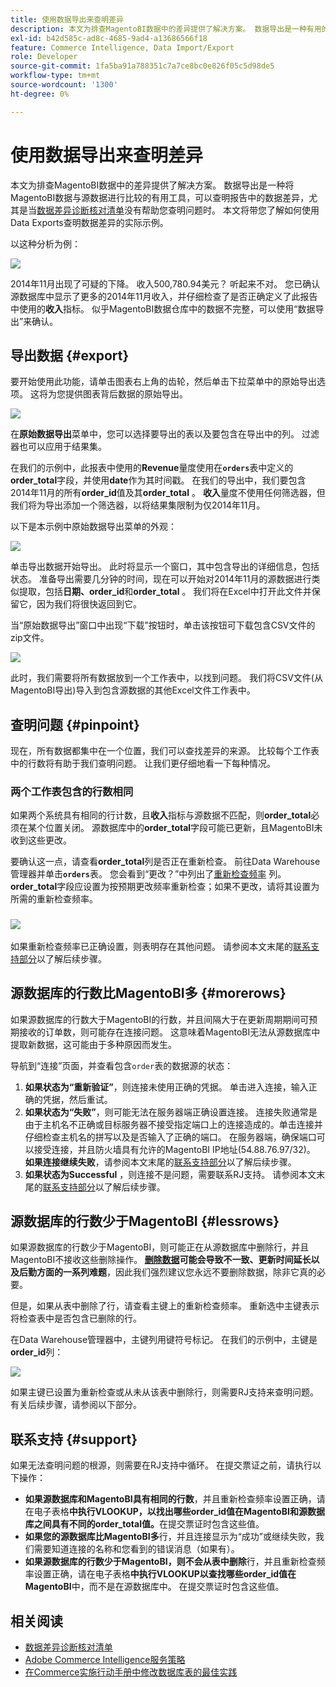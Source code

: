 ```yaml
---
title: 使用数据导出来查明差异
description: 本文为排查MagentoBI数据中的差异提供了解决方案。 数据导出是一种有用的工具，可用于将MagentoBI数据与源数据进行比较，以查明报告中的数据差异，尤其是在[数据差异诊断核对清单](https://experienceleague.adobe.com/zh-hans/docs/commerce-knowledge-base/kb/troubleshooting/miscellaneous/diagnosing-a-data-discrepancy)无法帮助您查明问题时。 本文将带您了解如何使用Data Exports查明数据差异的实际示例。
exl-id: b42d585c-ad8c-4685-9ad4-a13686566f18
feature: Commerce Intelligence, Data Import/Export
role: Developer
source-git-commit: 1fa5ba91a788351c7a7ce8bc0e826f05c5d98de5
workflow-type: tm+mt
source-wordcount: '1300'
ht-degree: 0%

---
```


# 使用数据导出来查明差异

本文为排查MagentoBI数据中的差异提供了解决方案。 数据导出是一种将MagentoBI数据与源数据进行比较的有用工具，可以查明报告中的数据差异，尤其是当[数据差异诊断核对清单](https://experienceleague.adobe.com/zh-hans/docs/commerce-knowledge-base/kb/troubleshooting/miscellaneous/diagnosing-a-data-discrepancy)没有帮助您查明问题时。 本文将带您了解如何使用Data Exports查明数据差异的实际示例。

以这种分析为例：

![](assets/Exports_Discrepancies_1.png)

2014年11月出现了可疑的下降。 收入500,780.94美元？ 听起来不对。 您已确认源数据库中显示了更多的2014年11月收入，并仔细检查了是否正确定义了此报告中使用的&#x200B;**收入**&#x200B;指标。 似乎MagentoBI数据仓库中的数据不完整，可以使用“数据导出”来确认。

## 导出数据 {#export}

要开始使用此功能，请单击图表右上角的齿轮，然后单击下拉菜单中的原始导出选项。 这将为您提供图表背后数据的原始导出。

![](assets/Export_Discrepancies_5.gif)

在&#x200B;**原始数据导出**&#x200B;菜单中，您可以选择要导出的表以及要包含在导出中的列。 过滤器也可以应用于结果集。

在我们的示例中，此报表中使用的&#x200B;**Revenue**&#x200B;量度使用在&#x200B;**`orders`**&#x200B;表中定义的&#x200B;**order\_total**&#x200B;字段，并使用&#x200B;**date**&#x200B;作为其时间戳。 在我们的导出中，我们要包含2014年11月的所有&#x200B;**order\_id**&#x200B;值及其&#x200B;**order\_total** 。 **收入**&#x200B;量度不使用任何筛选器，但我们将为导出添加一个筛选器，以将结果集限制为仅2014年11月。

以下是本示例中原始数据导出菜单的外观：

![](assets/Exports_Discrepancies_2.png)

单击导出数据开始导出。 此时将显示一个窗口，其中包含导出的详细信息，包括状态。 准备导出需要几分钟的时间，现在可以开始对2014年11月的源数据进行类似提取，包括&#x200B;**日期、order\_id**&#x200B;和&#x200B;**order\_total** 。 我们将在Excel中打开此文件并保留它，因为我们将很快返回到它。

当“原始数据导出”窗口中出现“下载”按钮时，单击该按钮可下载包含CSV文件的zip文件。

![](assets/Export_Discrepancies_6.png)

此时，我们需要将所有数据放到一个工作表中，以找到问题。 我们将CSV文件(从MagentoBI导出)导入到包含源数据的其他Excel文件工作表中。

## 查明问题 {#pinpoint}

现在，所有数据都集中在一个位置，我们可以查找差异的来源。 比较每个工作表中的行数将有助于我们查明问题。 让我们更仔细地看一下每种情况。

### 两个工作表包含的行数相同

如果两个系统具有相同的行计数，且&#x200B;**收入**&#x200B;指标与源数据不匹配，则&#x200B;**order\_total**&#x200B;必须在某个位置关闭。 源数据库中的&#x200B;**order\_total**&#x200B;字段可能已更新，且MagentoBI未收到这些更改。

要确认这一点，请查看&#x200B;**order\_total**&#x200B;列是否正在重新检查。 前往Data Warehouse管理器并单击&#x200B;**`orders`**&#x200B;表。 您会看到“更改？”中列出了[重新检查频率](https://experienceleague.adobe.com/docs/commerce-business-intelligence/mbi/analyze/warehouse-manager/cfg-data-rechecks.html?lang=zh-Hans) 列。 **order\_total**&#x200B;字段应设置为按预期更改频率重新检查；如果不更改，请将其设置为所需的重新检查频率。

### ![](assets/Export_Discrepancies_4.gif)

如果重新检查频率已正确设置，则表明存在其他问题。 请参阅本文末尾的[联系支持部分](#support)以了解后续步骤。

## 源数据库的行数比MagentoBI多 {#morerows}

如果源数据库的行数大于MagentoBI的行数，并且间隔大于在更新周期期间可预期接收的订单数，则可能存在连接问题。 这意味着MagentoBI无法从源数据库中提取新数据，这可能由于多种原因而发生。

导航到“连接”页面，并查看包含`order`表的数据源的状态：

1. **如果状态为“重新验证”**，则连接未使用正确的凭据。 单击进入连接，输入正确的凭据，然后重试。
1. **如果状态为“失败”**，则可能无法在服务器端正确设置连接。 连接失败通常是由于主机名不正确或目标服务器不接受指定端口上的连接造成的。单击连接并仔细检查主机名的拼写以及是否输入了正确的端口。 在服务器端，确保端口可以接受连接，并且防火墙具有允许的MagentoBI IP地址(54.88.76.97/32)。 **如果连接继续失败**，请参阅本文末尾的[联系支持部分](#support)以了解后续步骤。
1. **如果状态为Successful** ，则连接不是问题，需要联系RJ支持。 请参阅本文末尾的[联系支持部分](#support)以了解后续步骤。

## 源数据库的行数少于MagentoBI {#lessrows}

如果源数据库的行数少于MagentoBI，则可能正在从源数据库中删除行，并且MagentoBI不接收这些删除操作。 **&#x200B; [删除数据](https://experienceleague.adobe.com/docs/commerce-business-intelligence/mbi/best-practices/data/opt-db-analysis.html?lang=zh-Hans)可能会导致不一致、更新时间延长以及后勤方面的一系列难题**，因此我们强烈建议您永远不要删除数据，除非它真的必要。

但是，如果从表中删除了行，请查看主键上的重新检查频率。 重新选中主键表示将检查表中是否包含已删除的行。

在Data Warehouse管理器中，主键列用键符号标记。 在我们的示例中，主键是&#x200B;**order\_id**&#x200B;列：

![](assets/Export_Discrepancies_3.png)

如果主键已设置为重新检查或从未从该表中删除行，则需要RJ支持来查明问题。 有关后续步骤，请参阅以下部分。

## 联系支持 {#support}

如果无法查明问题的根源，则需要在RJ支持中循环。 在提交票证之前，请执行以下操作：

* **如果源数据库和MagentoBI具有相同的行数**，并且重新检查频率设置正确，请在电子表格&#x200B;**中执行VLOOKUP，以找出哪些order\_id值在MagentoBI和源数据库之间具有不同的order\_total值。**&#x200B;在提交票证时包含这些值。
* **如果您的源数据库比MagentoBI多**&#x200B;行，并且连接显示为“成功”或继续失败，我们需要知道连接的名称和您看到的错误消息（如果有）。
* **如果源数据库的行数少于MagentoBI，则不会从表中删除**&#x200B;行，并且重新检查频率设置正确，请在电子表格&#x200B;**中执行VLOOKUP以查找哪些order\_id值在MagentoBI**&#x200B;中，而不是在源数据库中。 在提交票证时包含这些值。

## 相关阅读

* [数据差异诊断核对清单](https://experienceleague.adobe.com/zh-hans/docs/commerce-knowledge-base/kb/troubleshooting/miscellaneous/diagnosing-a-data-discrepancy)
* [Adobe Commerce Intelligence服务策略](https://experienceleague.adobe.com/zh-hans/docs/commerce-knowledge-base/kb/troubleshooting/miscellaneous/mbi-service-policies)
* [在Commerce实施行动手册中修改数据库表的最佳实践](https://experienceleague.adobe.com/zh-hans/docs/commerce-operations/implementation-playbook/best-practices/development/modifying-core-and-third-party-tables#why-adobe-recommends-avoiding-modifications)

